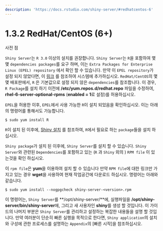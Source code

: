 ```yaml
---
description: 'https://docs.rstudio.com/shiny-server/#redhatcentos-6'
---
```


# 1.3.2 RedHat/CentOS \(6+\)

사전 점

`Shiny Server`는 `R 3.0` 이상의 설치를 권장합니다. `Shiny Server`는 `R`을 포함하여 몇몇 `dependencies packages`를 요구 하며, 이는 `Extra Packages for Enterprise Linux (EPEL) repository` 에서 확인 할 수 있습니다. 만약 이 `EPEL repository`가  설정 되지 않았다면, 이 [링크](https://fedoraproject.org/wiki/EPEL) 를 참조하여 시스템에 추가하십시오. `RedHat/CentOS`의 몇몇 배포판에서, `R` 은 기본값으로 설정 되지 않은 `dependencies`를 참조합니다. 이 경우, `R Package`를 설치 하기 이전에 **/etc/yum.repos.d/redhat.repo** 파일을 수정하여, **rhel-6-server-optional-rpms** \(**enabled = 1**로 설정\)를 허용하십시오. 

`EPEL`을 허용한 이후, `EPEL`에서 사용 가능한 `R`이 설치 되었음을 확인하십시오. 이는 아래의 명령어를 통해서도 가능합니다. 

```bash
$ sudo yum install R
```

`R`이 설치 된 이후에, [Shiny 설치](https://docs.rstudio.com/shiny-server/#install-shiny) 를 참조하여, `R`에서 필요로 하는 `package`들을 설치 하십시오. 

`Shiny package`가 설치 된 이후에, `Shiny Server`를 설치 할 수 있습니다.  `Shiny Server`와 관련된 `Dependencies`를 포함하고 있는 \(`R` 과 `Shiny` 외의 \) `RPM file` 이 있는것을 확인 하십시오. 

이 `rpm file`은 **yum**을 이용하여 설치 할 수 있습니다 만약 `RPM file`에 대한 링크만 가지고 있는 경우 **wget**을 사용하여 현재 작업공간에 다운로드 하십시오. 명령어는 아래와 같습니다.

```text
$ sudo yum install --nogpgcheck shiny-server-<version>.rpm
```

이 명령어는, `Shiny Server`를 **/opt/shiny-server/**에, 실행파일을 **/opt/shiny-server/bin/shiny-server**에, 그리고 새 사용자인 **shiny**를 생성 할 것입니다. 이 가이드의 나머지 부분은 `Shiny Server`를 관리하고 설정하는 복잡한 내용들을 설명 할 것입니다. 만약 여러분이 단순히 빠른 실행을 목적으로 한다면, `Shiny application`의 설치와 구성에 관한 프로세스를 설명하는 `Appendix`의 \[빠른 시작\]을 참조하십시오.  





